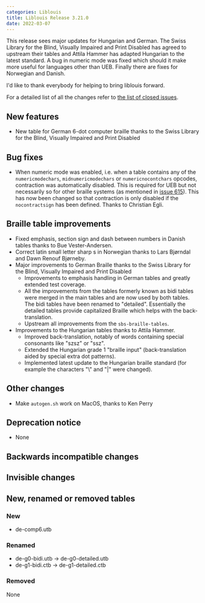 ```yaml
---
categories: Liblouis
title: Liblouis Release 3.21.0
date: 2022-03-07
---
```


This release sees major updates for Hungarian and German. The Swiss Library for the Blind, Visually Impaired and Print Disabled has agreed to upstream their tables and Attila Hammer has adapted Hungarian to the latest standard. A bug in numeric mode was fixed which should it make more useful for languages other than UEB. Finally there are fixes for Norwegian and Danish.

I\'d like to thank everybody for helping to bring liblouis forward.

For a detailed list of all the changes refer to [the list of closed issues](https://github.com/liblouis/liblouis/milestone/31?closed=1).


New features
------------

-   New table for German 6-dot computer braille thanks to the Swiss Library for the Blind, Visually Impaired and Print Disabled

Bug fixes
---------

-   When numeric mode was enabled, i.e. when a table contains any of the `numericmodechars`, `midnumericmodechars` or `numericnocontchars` opcodes, contraction was automatically disabled. This is required for UEB but not necessarily so for other braille systems (as mentioned in [issue 615](https://github.com/liblouis/liblouis/issues/615)). This has now been changed so that contraction is only disabled if the `nocontractsign` has been defined. Thanks to Christian Egli.

Braille table improvements
--------------------------

-   Fixed emphasis, section sign and dash between numbers in Danish tables thanks to Bue Vester-Andersen.
-   Correct latin small letter sharp s in Norwegian thanks to Lars Bjørndal and Dawn Renouf Bjørneby.
-   Major improvements to German Braille thanks to the Swiss Library for the Blind, Visually Impaired and Print Disabled
    -   Improvements to emphasis handling in German tables and greatly extended test coverage.
    -   All the improvements from the tables formerly known as bidi tables were merged in the main tables and are now used by both tables. The bidi tables have been renamed to \"detailed\". Essentially the detailed tables provide capitalized Braille which helps with the back-translation.
    -   Upstream all improvements from the `sbs-braille-tables`.
-   Improvements to the Hungarian tables thanks to Attila Hammer.
    -   Improved back-translation, notably of words containing special consonants like \"szsz\" or \"ssz\".
    -   Extended the Hungarian grade 1 \"braille input\" (back-translation aided by special extra dot patterns).
    -   Implemented latest update to the Hungarian braille standard (for example the characters \"\\\" and \"\|\" were changed).

Other changes
-------------

-   Make `autogen.sh` work on MacOS, thanks to Ken Perry

Deprecation notice
------------------

-   None

Backwards incompatible changes
------------------------------

Invisible changes
-----------------

New, renamed or removed tables
------------------------------

### New

-   de-comp6.utb

### Renamed

-   de-g0-bidi.utb -\> de-g0-detailed.utb
-   de-g1-bidi.ctb -\> de-g1-detailed.ctb

### Removed

None
